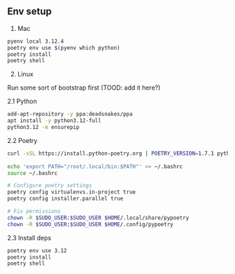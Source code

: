 

## Env setup

1. Mac
```bash
pyenv local 3.12.4
poetry env use $(pyenv which python)
poetry install
poetry shell
```

2. Linux

Run some sort of bootstrap first (TOOD: add it here?)

2.1 Python
```bash
add-apt-repository -y ppa:deadsnakes/ppa
apt install -y python3.12-full
python3.12 -m ensurepip
```

2.2 Poetry
```bash
curl -sSL https://install.python-poetry.org | POETRY_VERSION=1.7.1 python3.12 -
  
echo 'export PATH="/root/.local/bin:$PATH"' >> ~/.bashrc
source ~/.bashrc

# Configure poetry settings
poetry config virtualenvs.in-project true
poetry config installer.parallel true

# Fix permissions
chown -R $SUDO_USER:$SUDO_USER $HOME/.local/share/pypoetry
chown -R $SUDO_USER:$SUDO_USER $HOME/.config/pypoetry
```

2.3 Install deps
```bash
poetry env use 3.12
poetry install
poetry shell
```
